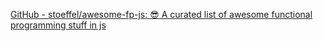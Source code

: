 
[GitHub - stoeffel/awesome-fp-js: :sunglasses: A curated list of awesome functional programming stuff in js](https://github.com/stoeffel/awesome-fp-js)
